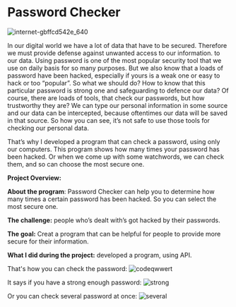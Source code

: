 # Password Checker

![internet-gbffcd542e_640](https://user-images.githubusercontent.com/102950421/192194560-5d5da192-6b04-47a5-9a5d-42cb8ed8b5bb.jpg)


In our digital world we have a lot of data that have to be secured. Therefore we must provide defense against unwanted access to our information. to our data. Using password is one of the most popular security tool that we use on daily basis for so many purposes. But we also know that a loads of password have been hacked, especially if yours is a weak one or easy to hack or too “popular”. So what we should do? How to know that this particular password is strong one and safeguarding to defence our data? Of course, there are loads of tools, that check our passwords, but how trustworthy they are? We can type our personal information in some source and our data can be intercepted, because oftentimes our data will be saved in that source. So how you can see, it’s not safe to use those tools for checking our personal data. 

That’s why I developed a program that can check a password, using only our computers. This program shows how many times your password has been hacked. Or when we come up with some watchwords, we can check them, and so can choose the most secure one.

**Project Overview:**

**About the program**: Password Checker can help you to determine how many times a certain password has been hacked. So you can select the most secure one.

**The challenge:** people who’s dealt with’s got hacked by their passwords.

**The goal:** Creat a program that can be helpful for people to provide more secure for their information.

**What I did during the project:** developed a program, using API.

That's how you can check the password:
![codeqwwert](https://user-images.githubusercontent.com/102950421/192194069-16f14e85-0a26-4364-8d3e-56427867af00.png)

It says if you have a strong enough password:
![strong](https://user-images.githubusercontent.com/102950421/192194131-eb984cf1-4a9f-497b-9780-cd56cad9b604.png)

Or you can check several password at once:
![several](https://user-images.githubusercontent.com/102950421/192194206-0002ab4b-6382-4982-9fad-ef40d4924cae.png)


